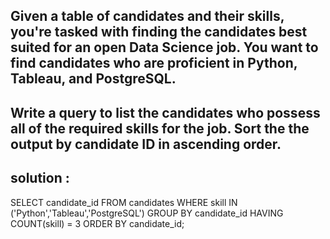 ## Given a table of candidates and their skills, you're tasked with finding the candidates best suited for an open Data Science job. You want to find candidates who are proficient in Python, Tableau, and PostgreSQL.
## Write a query to list the candidates who possess all of the required skills for the job. Sort the the output by candidate ID in ascending order.
## solution :
SELECT candidate_id
FROM candidates
WHERE skill IN ('Python','Tableau','PostgreSQL')
GROUP BY candidate_id
HAVING COUNT(skill) = 3
ORDER BY candidate_id;
